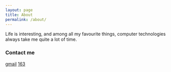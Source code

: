 ```yaml
---
layout: page
title: About
permalink: /about/
---
```


Life is interesting, and among all my favourite things, computer technologies always take me quite a lot of time.

### Contact me

[gmail](mailto:yihect@gmail.com)
[163](mailto:yihect@163.com)
